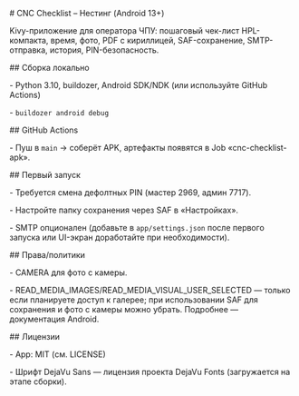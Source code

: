 \# CNC Checklist – Нестинг (Android 13+)



Kivy-приложение для оператора ЧПУ: пошаговый чек-лист HPL-компакта, время, фото, PDF с кириллицей, SAF-сохранение, SMTP-отправка, история, PIN-безопасность.



\## Сборка локально

\- Python 3.10, buildozer, Android SDK/NDK (или используйте GitHub Actions)

\- `buildozer android debug`



\## GitHub Actions

\- Пуш в `main` → соберёт APK, артефакты появятся в Job «cnc-checklist-apk».



\## Первый запуск

\- Требуется смена дефолтных PIN (мастер 2969, админ 7717).

\- Настройте папку сохранения через SAF в «Настройках».

\- SMTP опционален (добавьте в `app/settings.json` после первого запуска или UI-экран доработайте при необходимости).



\## Права/политики

\- CAMERA для фото с камеры.

\- READ\_MEDIA\_IMAGES/READ\_MEDIA\_VISUAL\_USER\_SELECTED — только если планируете доступ к галерее; при использовании SAF для сохранения и фото с камеры можно убрать. Подробнее — документация Android. 



\## Лицензии

\- App: MIT (см. LICENSE)

\- Шрифт DejaVu Sans — лицензия проекта DejaVu Fonts (загружается на этапе сборки).



